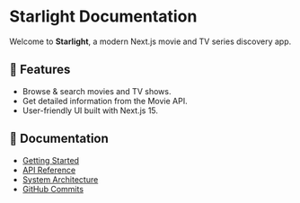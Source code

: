# Starlight Documentation

Welcome to **Starlight**, a modern Next.js movie and TV series discovery app.

## 📌 Features

- Browse & search movies and TV shows.
- Get detailed information from the Movie API.
- User-friendly UI built with Next.js 15.

## 📖 Documentation

- [Getting Started](getting-started.md)
- [API Reference](api-reference.md)
- [System Architecture](architecture.md)
- [GitHub Commits](commits.md)
